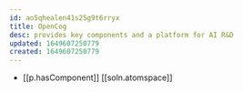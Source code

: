```yaml
---
id: ao5qhealen41s25g9t6rryx
title: OpenCog
desc: provides key components and a platform for AI R&D
updated: 1649607250779
created: 1649607250779
---
```



- [[p.hasComponent]] [[soln.atomspace]]
